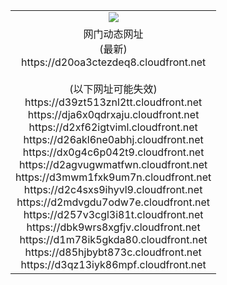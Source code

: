 ﻿<table>
  <tr></tr>
  <tr><td colspan=2 align=center><img src="https://d20oa3ctezdeq8.cloudfront.net/Up/oGate.jpg" /></td></tr>
  <tr><td colspan=2 align=center>网门动态网址<br/>(最新)
<br>https://d20oa3ctezdeq8.cloudfront.net
<br/><br/>(以下网址可能失效)
<br>https://d39zt513znl2tt.cloudfront.net
<br>https://dja6x0qdrxaju.cloudfront.net
<br>https://d2xf62igtviml.cloudfront.net
<br>https://d26akl6ne0abhj.cloudfront.net
<br>https://dx0g4c6p042t9.cloudfront.net
<br>https://d2agvugwmatfwn.cloudfront.net
<br>https://d3mwm1fxk9um7n.cloudfront.net
<br>https://d2c4sxs9ihyvl9.cloudfront.net
<br>https://d2mdvgdu7odw7e.cloudfront.net
<br>https://d257v3cgl3i81t.cloudfront.net
<br>https://dbk9wrs8xgfjv.cloudfront.net
<br>https://d1m78ik5gkda80.cloudfront.net
<br>https://d85hjbybt873c.cloudfront.net
<br>https://d3qz13iyk86mpf.cloudfront.net
    </td>
  </tr>
</table>

